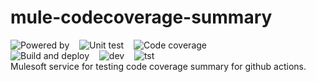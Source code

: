 # mule-codecoverage-summary
![Powered by](https://img.shields.io/badge/Powered%20by-Mulesoft-blue.svg)
&nbsp;&nbsp;
![Unit test](https://gist.githubusercontent.com/jpontdia/497b75eb7c74c14113baa9a875bed936/raw/mule-codecoverage-summary-ut.svg)
&nbsp;&nbsp;
![Code coverage](https://gist.githubusercontent.com/jpontdia/497b75eb7c74c14113baa9a875bed936/raw/mule-codecoverage-summary-cc.svg)
<br> 
![Build and deploy](https://github.com/jpontdia/mule-codecoverage-summary/actions/workflows/build.yml/badge.svg)
&nbsp;&nbsp;
![dev](https://badgen.net/github/checks/jpontdia/mule-codecoverage-summary/main/dev?label=Deployment%20dev)
&nbsp;&nbsp;
![tst](https://badgen.net/github/checks/jpontdia/mule-codecoverage-summary/main/tst?label=Deployment%20tst)
<br>
Mulesoft service for testing code coverage summary for github actions. 